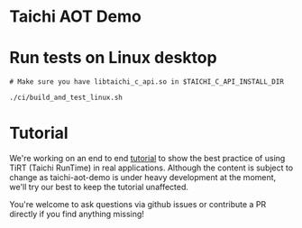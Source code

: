 # Taichi AOT Demo


# Run tests on Linux desktop

```
# Make sure you have libtaichi_c_api.so in $TAICHI_C_API_INSTALL_DIR

./ci/build_and_test_linux.sh
```

# Tutorial

We're working on an end to end [tutorial](./tutorial.md) to show the best practice of using TiRT (Taichi RunTime) in real applications. 
Although the content is subject to change as taichi-aot-demo is under heavy development at the moment, we'll try our best to keep the tutorial unaffected.

You're welcome to ask questions via github issues or contribute a PR directly if you find anything missing!